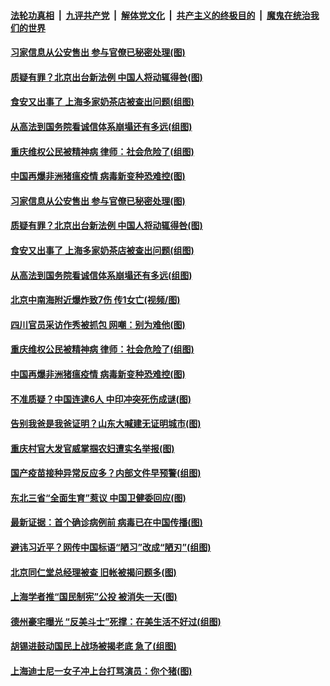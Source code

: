 ####  [法轮功真相](../../../../basic/blob/master/README.md?t=02240901) &nbsp;|&nbsp; [九评共产党](../../../../9ping.md/blob/master/README.md?t=02240901) &nbsp;|&nbsp; [解体党文化](../../../../jtdwh.md/blob/master/README.md?t=02240901)  &nbsp;|&nbsp; [共产主义的终极目的](../../../../gczydzjmd.md/blob/master/README.md?t=02240901) &nbsp;|&nbsp; [魔鬼在统治我们的世界](../../../../mgztzwmdsj.md/blob/master/README.md?t=02240901) 

#### [习家信息从公安售出 参与官僚已秘密处理(图)](../pages/p1/963541.md?t=02240901) 

#### [质疑有罪？北京出台新法例 中国人将动辄得咎(图)](../pages/p1/963523.md?t=02240901) 

#### [食安又出事了 上海多家奶茶店被查出问题(组图)](../pages/p1/963540.md?t=02240901) 

#### [从高法到国务院看诚信体系崩塌还有多远(组图)](../pages/p1/961519.md?t=02240901) 

#### [重庆维权公民被精神病 律师：社会危险了(组图)](../pages/p1/963509.md?t=02240901) 

#### [中国再爆非洲猪瘟疫情 病毒新变种恐难控(图)](../pages/p1/963500.md?t=02240901) 

#### [习家信息从公安售出 参与官僚已秘密处理(图)](../pages/p1/963541.md?t=02240901) 

#### [质疑有罪？北京出台新法例 中国人将动辄得咎(图)](../pages/p1/963523.md?t=02240901) 

#### [食安又出事了 上海多家奶茶店被查出问题(组图)](../pages/p1/963540.md?t=02240901) 

#### [从高法到国务院看诚信体系崩塌还有多远(组图)](../pages/p1/961519.md?t=02240901) 

#### [北京中南海附近爆炸致7伤 传1女亡(视频/图)](../pages/p1/963515.md?t=02240901) 

#### [四川官员采访作秀被抓包 网嘲：别为难他(图)](../pages/p1/963514.md?t=02240901) 

#### [重庆维权公民被精神病 律师：社会危险了(组图)](../pages/p1/963509.md?t=02240901) 

#### [中国再爆非洲猪瘟疫情 病毒新变种恐难控(图)](../pages/p1/963500.md?t=02240901) 

#### [不准质疑？中国连逮6人 中印冲突死伤成谜(图)](../pages/p1/963411.md?t=02240901) 

#### [告别我爸是我爸证明？山东大喊建无证明城市(图)](../pages/p1/963454.md?t=02240901) 

#### [重庆村官大发官威掌掴农妇遭实名举报(图)](../pages/p1/963485.md?t=02240901) 

#### [国产疫苗接种异常反应多？内部文件早预警(组图)](../pages/p1/963469.md?t=02240901) 

#### [东北三省“全面生育”惹议 中国卫健委回应(图)](../pages/p1/963448.md?t=02240901) 

#### [最新证据：首个确诊病例前 病毒已在中国传播(图)](../pages/p1/963421.md?t=02240901) 

#### [避讳习近平？网传中国标语“陋习”改成“陋刃”(组图)](../pages/p1/963404.md?t=02240901) 

#### [北京同仁堂总经理被查 旧帐被揭问题多(图)](../pages/p1/963389.md?t=02240901) 

#### [上海学者推“国民制宪”公投 被消失一天(图)](../pages/p1/963375.md?t=02240901) 

#### [德州豪宅曝光 “反美斗士”死撑：在美生活不好过(组图)](../pages/p1/963325.md?t=02240901) 

#### [胡锡进鼓动国民上战场被揭老底 急了(组图)](../pages/p1/963350.md?t=02240901) 

#### [上海迪士尼一女子冲上台打骂演员：你个猪(图)](../pages/p1/963369.md?t=02240901) 

